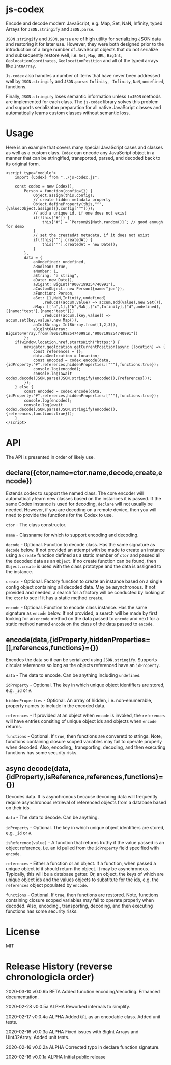 # js-codex

Encode and decode modern JavaScript, e.g. Map, Set, NaN, Infinity, typed Arrays for `JSON.stringify` and `JSON.parse`.

`JSON.stringify` and `JSON.parse` are of high utility for serializing JSON data and restoring it for later use. However,
they were both designed prior to the introduction of a large number of JavaScript objects that do not serialize and
subsequently restore well, i.e. `Set`, `Map`, `URL`, `BigInt`, `GeolocationCoordinates`, `GeolocationPosition` and 
all of the typed arrays like `Int8Array`.

`Js-codex` also handles a number of items that have never been addressed well by `JSON.stringify` and `JSON.parse`: 
`Infinity`, `-Infinity`, `NaN`, `undefined`, functions.

Finally, `JSON.stringify` loses semantic information unless `toJSON` methods are implemented for each class. The `js-codex` library solves this
problem and supports serializaton preparation for all native JavaScript classes and automatically learns custom classes without semantic loss.

# Usage

Here is an example that covers many special JavaScript cases and classes as well as a custom class. `Codex` can encode any
JavaScript object in a manner that can be stringified, transported, parsed, and decoded back to its original form.

```
<script type="module">
	import {Codex} from "../js-codex.js";

	const codex = new Codex(),
		Person = function(config={}) {
			Object.assign(this,config);
			// create hidden metadata property
			Object.defineProperty(this,"^",{value:Object.assign({},config["^"])});
			// add a unique id, if one does not exist
			if(!this["#"]) {
				this["#"] = `Person@${Math.random()}`; // good enough for demo
			}
			// set the createdAt metadata, if it does not exist
			if(!this["^"].createdAt) {
				this["^"].createdAt = new Date();
			}
		},
		data = {
			anUndefined: undefined,
			aBoolean: true,
			aNumber: 1,
			aString: "a string",
			aDate: new Date(),
			aBigInt: BigInt("9007199254740991"),
			aCustomObject: new Person({name:"joe"}),
			aFunction: Person,
			aSet: [1,NaN,Infinity,undefined]
				.reduce((accum,value) => accum.add(value),new Set()),
			aMap: [["a",1],["b",NaN],["c",Infinity],["d",undefined],[{name:"test"},{name:"test"}]]
				.reduce((accum,[key,value]) => accum.set(key,value),new Map()),
			anInt8Array: Int8Array.from([1,2,3]),
			aBigInt64Array: BigInt64Array.from([9007199254740991n,"9007199254740991"])
		};
	if(window.location.href.startsWith("https:") {
		navigator.geolocation.getCurrentPosition(async (location) => {
			const references = {};
			data.aGeolocation = location;
			const encoded = codex.encode(data,{idProperty:"#",references,hiddenProperties:["^"],functions:true});
			console.log(encoded);
			console.log(await codex.decode(JSON.parse(JSON.stringify(encoded)),{references}));
		});
	} else {
		const encoded = codex.encode(data,{idProperty:"#",references,hiddenProperties:["^"],functions:true});
		console.log(encoded);
		console.log(await codex.decode(JSON.parse(JSON.stringify(encoded)),{references,functions:true}));
	}
</script>
```

# API

The API is presented in order of likely use.

## declare({ctor,name=ctor.name,decode,create,encode})

Extends codex to support the named class. The core encoder will automatically learn new classes based on the instances it is passed. If
the same Codex instance is used for decoding, `declare` will not usually be needed. However, if you are decoding on a remote device,
then you will nned to provide the functions for the Codex to use.

`ctor` - The class constructor.

`name` - Classname for which to support encoding and decoding.

`decode` - Optional. Function to decode class. Has the same signature as `decode` below. If not provided an attempt with be made to create
an instance using a `create` function defined as a static member of `ctor` and passed all the decoded data as an `Object`. If no create function 
can be found, then `Object.create` is used with the class prototype and the data is assigned to the instance.

`create` - Optional. Factory function to create an instance based on a single config object containing all decoded data. May be asynchronous.
If not provided and needed, a search for a factory will be conducted by looking at the `ctor` to see if it has a static method `create`.

`encode` - Optional. Function to encode class instance. Has the same signature as `encode` below. If not provided, a search will be made
by first looking for an `encode` method on the data passed to `encode` and next for a static method named `encode` on the class of the
data passed to `encode`.

## encode(data,{idProperty,hiddenProperties=[],references,functions}={})

Encodes the data so it can be serialized using `JSON.stringify`. Supports circular references so long as the objects referenced have an `idProperty`.

`data` - The data to encode. Can be anything including `undefined`.

`idProperty` - Optional. The key in which unique object identifiers are stored, e.g. `_id` or `#`.

`hiddenProperties` - Optional. An array of hidden, i.e. non-enumerable, property names to include in the encoded data.

`references` - If provided at an object when `encode` is invoked, the `references` will have entries consiting of unique object ids and objects when `encode` returns.

`functions` - Optional. If `true`, then functions are converetd to strings. Note, functions containing closure scoped variables may fail to operate
properly when decoded. Also, encoding,, transporting, decoding, and then executing functions has some security risks.

## async decode(data,{idProperty,isReference,references,functions}={})

Decodes data. It is asynchronous because decoding data will frequently require asynchronous retrieval of referenced objects from a database
based on their ids.

`data` - The data to decode. Can be anything.

`idProperty` - Optional. The key in which unique object identifiers are stored, e.g. `_id` or `#`.

`isReference(value)` - A function that returns truthy if the value passed is an object reference, i.e. an id pulled from the `idProperty` field
specified with `encode`.

`references` - Either a function or an object. If a function, when passed a unique object id it should return the object. It may be asynchronous. 
Typically, this will be a database getter. Or, an object, the keys of which are unique object ids and the values objects to substitute
for the ids, e.g. the `references` object populated by `encode`.

`functions` - Optional. If `true`, then functions are restored. Note, functions containing closure scoped variables may fail to operate
properly when decoded. Also, encoding,, transporting, decoding, and then executing functions has some security risks.

# License

MIT

# Release History (reverse chronologicla order)

2020-03-10 v0.0.6b BETA Added function encoding/decoding. Enhanced documentation.

2020-02-28 v0.0.5a ALPHA Reworked internals to simplify.

2020-02-17 v0.0.4a ALPHA Added `URL` as an encodable class. Added unit tests.

2020-02-16 v0.0.3a ALPHA Fixed issues with BigInt Arrays and Uint32Array. Added unit tests.

2020-02-16 v0.0.2a ALPHA Corrected typo in declare function signature.

2020-02-16 v0.0.1a ALPHA Initial public release


